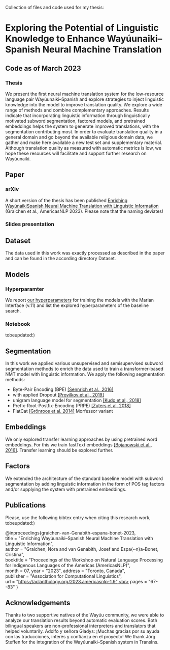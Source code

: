 Collection of files and code used for my thesis: 

# Exploring the Potential of Linguistic Knowledge to Enhance Wayúunaiki–Spanish Neural Machine Translation

## Code as of March 2023

### Thesis

We present the first neural machine translation system for the low-resource language pair Wayúunaiki–Spanish and explore strategies to inject linguistic knowledge into the model to improve translation quality. We explore a wide range of methods and combine complementary approaches. Results indicate that incorporating linguistic information through linguistically motivated subword segmentation, factored models, and pretrained embeddings helps the system to generate improved translations, with the segmentation contributing most. In order to evaluate translation quality in a general domain and go beyond the available religious domain data, we gather and make here available a new test set and supplementary material. Although translation quality as measured with automatic metrics is low, we hope these resources will facilitate and support further research on Wayúunaiki.


## Paper

### arXiv
A short version of the thesis has been published [Enriching WayúnaikiSpanish Neural Machine Translation with Linguistic Information](https://aclanthology.org/2023.americasnlp-1.9) (Graichen et al., AmericasNLP 2023). Please note that the naming deviates!


### Slides presentation

## Dataset
The data used in this work was exactly processed as described in the paper and can be found in the according directory Dataset.


## Models

### Hyperparamter

We report [our hyperparameters](https://docs.google.com/spreadsheets/d/1A6sTnDGqX4cKL07LO5XxKhAsR7Iq7wk7wLSmZtTUB1Y/edit?usp=sharing) for training the models with the Marian Interface (v.11) and list the explored hyperparameters of the baseline search.

### Notebook
tobeupdated:)

## Segmentation

In this work we applied various unsupervised and semisupervised subword segmentation methods to enrich the data used to train a transformer-based
NMT model with linguistic information. We apply the following segmentation methods:
- Byte-Pair Encoding (BPE) [[Sennrich et al., 2016]](https://doi.org/10.18653/v1/P16-1162)
- with applied Dropout [[Provilkov et al., 2019]](https://doi.org/10.18653/v1/2020.acl-main.170)
- unigram language model for segmentation [[Kudo et al., 2018]](https://doi.org/10.18653/v1/P18-1007)
- Prefix-Root-Postfix-Encoding (PRPE) [[Zuters et al. 2018]](https://doi.org/10.1007/978-3-319-97571-9_23)
- FlatCat [[Grönroos et al. 2014]](https://aclanthology.org/C14-1111) Morfessor variant

## Embeddings
We only explored transfer learning approaches by using pretrained word embeddings.  For this we train fastText embeddings [[Bojanowski et al., 2016]](https://doi.org/10.1162/tacl_a_00051). Transfer learning should be explored further.

## Factors
We extended the architecture of the standard baseline model with subword segmentation by adding linguistic information in the form of POS tag factors and/or supplying the system with pretrained embeddings.


## Publications

Please, use the following bibtex entry when citing this research work, tobeupdated:)

@inproceedings{graichen-van-Genabith-espana-bonet-2023,<br>
    title = "Enriching Wayúunaiki–Spanish Neural Machine Translation with Linguistic Information",<br>
    author = "Graichen, Nora and van Genabith, Josef and Espa{\~n}a-Bonet, Cristina",<br>
    booktitle = "Proceedings of the Workshop on Natural Language Processing for Indigenous Languages of the Americas (AmericasNLP)",<br>
    month = 07,
    year = "2023",
    address = "Toronto, Canada",<br>
    publisher = "Association for Computational Linguistics",<br>
    url = "https://aclanthology.org/2023.americasnlp-1.9",<br>
    pages = "67--83"
}


## Acknowledgements
Thanks to two supportive natives of the Wayúu community, we were able to analyze our translation results beyond automatic evaluation scores. Both bilingual speakers are non-professional interpreters and translators that helped voluntarily. Adolfo y señora Gladys: ¡Muchas gracias por su ayuda con las traducciones, interés y confianza en el proyecto!
We thank Jörg Steffen for the integration of the Wayúunaiki–Spanish system in TransIns.


